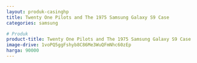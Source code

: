 ```yaml
---
layout: produk-casinghp
title: Twenty One Pilots and The 1975 Samsung Galaxy S9 Case
categories: samsung

# Produk
product-title: Twenty One Pilots and The 1975 Samsung Galaxy S9 Case
image-drive: 1voPQ5ggFshyb8C86Me3WuQFmNhc60zEp
harga: 90000
---
```

